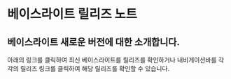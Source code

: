 # 베이스라이트 릴리즈 노트

## 베이스라이트 새로운 버전에 대한 소개합니다.&#x20;

아래의 링크를 클릭하여 최신 베이스라이트를 릴리즈를 확인하거나 내비게이션바를 각각의 릴리즈 링크를 클릭하여 해당 릴리즈를 확인할 수 있습니다.&#x20;



